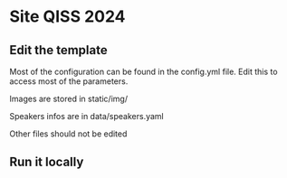 # Site QISS 2024

## Edit the template

Most of the configuration can be found in the config.yml file.
Edit this to access most of the parameters.

Images are stored in static/img/

Speakers infos are in data/speakers.yaml

Other files should not be edited

## Run it locally
```
```
